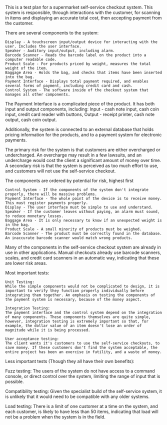 This is a test plan for a supermarket self-service checkout system. This system is responsible, through interactions with the customer, for scanning in items and displaying an accurate total cost, then accepting payment from the customer.

There are several components to the system: 

	Display - A touchscreen input/output device for interacting with the user. Includes the user interface.
	Speaker - Auditory input/output, including alarm.
	Barcode Scanner - Reads the barcode label on the product into a computer readable code.
	Product Scale - For products priced by weight, measures the total weight of the item.
	Baggage Area - Holds the bag, and checks that items have been inserted into the bag.
	Payment Interface - Displays total payment required, and enables several forms of payment, including credit card and cash.
	Control System - The software inside of the checkout system that manages all other components. 
	
The Payment Interface is a complicated piece of the product. It has both input and output components, including:
Input - cash note input, cash coin input, credit card reader with buttons,
Output - receipt printer, cash note output, cash coin output.

Additionally, the system is connected to an external database that holds pricing information for the products, and to a payment system for electronic payments.

The primary risk for the system is that customers are either overcharged or undercharged. An overcharge may result in a few lawsuits, and an undercharge would cost the client a significant amount of money over time. A secondary risk is that the system is perceived as too much effort to use, and customers will not use the self-service checkout.

The components are ordered by potential for risk, highest first

	Control System - If the components of the system don't integrate properly, there will be massive problems.
	Payment Interface - The whole point of the device is to receive money. This must register payments properly.
	Display - The user interface must be simple to use and understand.
	Speaker - If the customer leaves without paying, an alarm must sound, to reduce monetary losses.
	Baggage Area - It is only necessary to know if an unexpected weight is in the bag.
	Product Scale - A small minority of products must be weighed.
	Barcode Scanner - The product must be correctly found in the database. An inaccurate barcode scanner would match wrong products.

Many of the components in the self-service checkout system are already in use in other applications. Manual checkouts already use barcode scanners, scales, and credit card scanners in an automatic way, indicating that these are lower risk areas. 

Most important tests:

	Unit Testing:
	While the simple components would not be complicated to design, it is important to verify they function properly individually before integrating them together. An emphasis on testing the components of the payment system is necessary, because of the money aspect.

	Integration Testing:
	The payment interface and the control system depend on the integration of many components. These components themselves are quite simple, however, integration testing is extremely important so that, for example, the dollar value of an item doesn't lose an order of magnitude while it is being processed. 

	User acceptance testing:
	The client wants it's customers to use the self-service checkouts, to save money. If these customers don't find the system acceptable, the entire project has been an exercise in futility, and a waste of money. 

Less important tests (Though they all have their own benefits):

Fuzz testing:
The users of the system do not have access to a command console, or direct control over the system, limiting the range of input that is possible. 

Compatibility testing:
Given the specialist build of the self-service system, it is unlikely that it would need to be compatible with any older systems.

Load testing:
There is a limit of one customer at a time on the system, and each customer, is likely to have less than 50 items, indicating that load will not be a problem when the system is in the field.